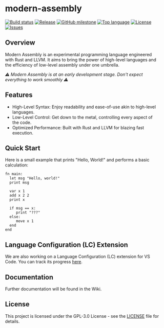 # modern-assembly
[![Build status](https://github.com/BoettcherDasOriginal/modern-assembly/workflows/rust-build/badge.svg)](#)
[![Release](https://img.shields.io/github/v/release/BoettcherDasOriginal/modern-assembly)](https://github.com/BoettcherDasOriginal/modern-assembly/releases/latest)
[![GitHub milestone](https://img.shields.io/github/milestones/progress-percent/BoettcherDasOriginal/modern-assembly/1)](https://github.com/BoettcherDasOriginal/modern-assembly/milestone/1)
[![Top language](https://img.shields.io/github/languages/top/BoettcherDasOriginal/modern-assembly)](https://github.com/BoettcherDasOriginal/modern-assembly/search?l=C%23)
[![License](https://img.shields.io/github/license/BoettcherDasOriginal/modern-assembly)](https://github.com/BoettcherDasOriginal/modern-assembly/blob/main/LICENSE)
[![Issues](https://img.shields.io/github/issues/BoettcherDasOriginal/modern-assembly)](https://github.com/BoettcherDasOriginal/modern-assembly/issues)

## Overview

Modern Assembly is an experimental programming language engineered with Rust and LLVM. It aims to bring the power of high-level languages and the efficiency of low-level assembly under one umbrella.

<em>⚠ Modern Assembly is at an early development stage. Don't expect everything to work smoothly ⚠</em>

## Features

- High-Level Syntax: Enjoy readability and ease-of-use akin to high-level languages.
- Low-Level Control: Get down to the metal, controlling every aspect of the code.
- Optimized Performance: Built with Rust and LLVM for blazing fast execution.

## Quick Start

Here is a small example that prints "Hello, World!" and performs a basic calculation:

```
fn main:
  let msg "Hello, world!"
  print msg
            
  var x 1
  add x 2 2
  print x

  if msg == x:
     print "???"
  else:
     move x 1
  end
end
```

## Language Configuration (LC) Extension

We are also working on a Language Configuration (LC) extension for VS Code. You can track its progress [here](https://github.com/nwrenger/modern-assembly-analyzer).

## Documentation

Further documentation will be found in the Wiki.

## License

This project is licensed under the GPL-3.0 License - see the [LICENSE](https://github.com/BoettcherDasOriginal/modern-assembly/blob/main/LICENSE) file for details.
